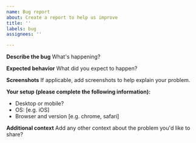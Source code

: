 ```yaml
---
name: Bug report
about: Create a report to help us improve
title: ''
labels: bug
assignees: ''

---
```


**Describe the bug**
What's happening?

**Expected behavior**
What did you expect to happen?

**Screenshots**
If applicable, add screenshots to help explain your problem.

**Your setup (please complete the following information):**
 - Desktop or mobile?
 - OS: [e.g. iOS]
 - Browser and version [e.g. chrome, safari]

**Additional context**
Add any other context about the problem you'd like to share?
